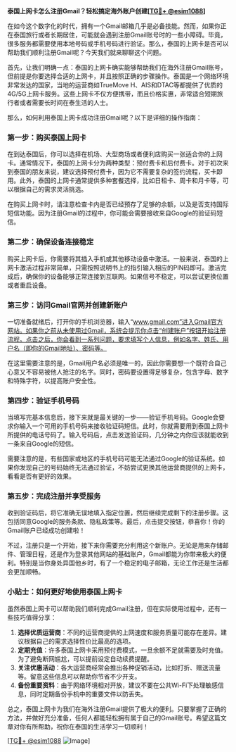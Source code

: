 **泰国上网卡怎么注册Gmail？轻松搞定海外账户创建[[TG💪+ @esim1088](https://t.me/s/esim1088)]**

在如今这个数字化的时代，拥有一个Gmail邮箱几乎是必备技能。然而，如果你正在泰国旅行或者长期居住，可能就会遇到注册Gmail账号时的一些小障碍。毕竟，很多服务都需要使用本地号码或手机号码进行验证。那么，泰国的上网卡是否可以帮助我们顺利注册Gmail呢？今天我们就来聊聊这个问题。

首先，让我们明确一点：泰国的上网卡确实能够帮助我们在海外注册Gmail账号，但前提是你要选择合适的上网卡，并且按照正确的步骤操作。泰国是一个网络环境非常发达的国家，当地的运营商如TrueMove H、AIS和DTAC等都提供了优质的4G/5G上网卡服务。这些上网卡不仅方便携带，而且价格实惠，非常适合短期旅行者或者需要长时间在泰生活的人士。

那么，如何利用泰国上网卡成功注册Gmail呢？以下是详细的操作指南：

### 第一步：购买泰国上网卡

在到达泰国后，你可以选择在机场、大型商场或者便利店购买一张适合你的上网卡。通常情况下，泰国的上网卡分为两种类型：预付费卡和后付费卡。对于初次来到泰国的朋友来说，建议选择预付费卡，因为它不需要复杂的签约流程，买卡即用。此外，泰国的上网卡通常提供多种套餐选择，比如日租卡、周卡和月卡等，可以根据自己的需求灵活挑选。

在购买上网卡时，请注意检查卡内是否已经预存了足够的余额，以及是否支持国际短信功能。因为注册Gmail的过程中，你可能会需要接收来自Google的验证码短信。

### 第二步：确保设备连接稳定

购买上网卡后，你需要将其插入手机或其他移动设备中激活。一般来说，泰国的上网卡激活过程非常简单，只需按照说明书上的指引输入相应的PIN码即可。激活完成后，确保你的设备能够正常连接到互联网。如果信号不稳定，可以尝试更换位置或者重启设备。

### 第三步：访问Gmail官网并创建新账户

一切准备就绪后，打开你的手机浏览器，输入“www.gmail.com”进入Gmail官方网站。如果你之前从未使用过Gmail，系统会提示你点击“创建账户”按钮开始注册流程。点击之后，你会看到一系列问题，要求填写个人信息，例如名字、姓氏、用户名（即你的Gmail地址）、密码等。

在这里需要注意的是，Gmail用户名必须是唯一的，因此你需要想一个既符合自己心意又不容易被他人抢注的名字。同时，密码要设置得足够复杂，包含字母、数字和特殊字符，以提高账户安全性。

### 第四步：验证手机号码

当填写完基本信息后，接下来就是最关键的一步——验证手机号码。Google会要求你输入一个可用的手机号码来接收验证码短信。此时，你就需要用到泰国上网卡所提供的电话号码了。输入号码后，点击发送验证码，几分钟之内你应该就能收到一条来自Google的短信。

需要注意的是，有些国家或地区的手机号码可能无法通过Google的验证系统。如果你发现自己的号码始终无法通过验证，不妨尝试更换其他运营商提供的上网卡，看看是否有更好的效果。

### 第五步：完成注册并享受服务

收到验证码后，将它准确无误地填入指定位置，然后继续完成剩下的注册步骤。这包括同意Google的服务条款、隐私政策等。最后，点击提交按钮，恭喜你！你的Gmail账户已经成功创建啦！

不过，注册只是一个开始，接下来你需要充分利用这个新账户。无论是用来存储邮件、管理日程，还是作为登录其他网站的基础账户，Gmail都能为你带来极大的便利。特别是当你身处异国他乡时，有了一个稳定的电子邮箱，无论工作还是生活都会更加顺畅。

### 小贴士：如何更好地使用泰国上网卡

虽然泰国上网卡可以帮助我们顺利完成Gmail注册，但在实际使用过程中，还有一些技巧值得分享：

1. **选择优质运营商**：不同的运营商提供的上网速度和服务质量可能存在差异。建议根据自己的需求选择性价比最高的选项。
2. **定期充值**：许多泰国上网卡采用预付费模式，一旦余额不足就需要及时充值。为了避免断网尴尬，可以提前设定自动续费提醒。
3. **关注优惠活动**：各大运营商经常会推出各种促销活动，比如打折、赠送流量等。留意这些信息可以帮助你节省不少开支。
4. **备份重要资料**：由于网络环境相对开放，建议不要在公共Wi-Fi下处理敏感信息，同时定期备份手机中的重要文件以防丢失。

总之，泰国上网卡为我们在海外注册Gmail提供了极大的便利。只要掌握了正确的方法，并做好充分准备，任何人都能轻松拥有属于自己的Gmail账号。希望这篇文章对你有所帮助，祝你在泰国的生活学习一切顺利！

[[TG💪+ @esim1088](https://t.me/s/esim1088) ![Image](https://i.postimg.cc/4NQfJmqS/Snipaste-2025-05-13-00-14-12.png)]